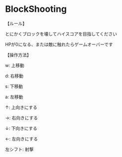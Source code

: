 # BlockShooting

【ルール】

とにかくブロックを壊してハイスコアを目指してください

HPが0になる、または敵に触れたらゲームオーバーです

【操作方法】

w: 上移動

d: 右移動

s: 下移動

a: 左移動


↑: 上向きにする

→: 右向きにする

↓: 下向きにする

←: 左向きにする


左シフト: 射撃
